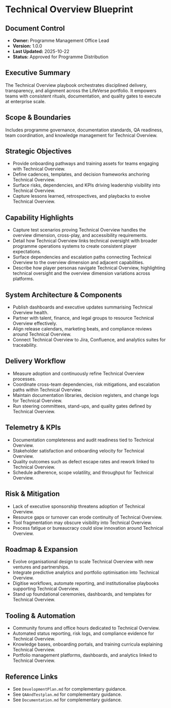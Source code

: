 # Technical Overview Blueprint
## Document Control
- **Owner:** Programme Management Office Lead
- **Version:** 1.0.0
- **Last Updated:** 2025-10-22
- **Status:** Approved for Programme Distribution

## Executive Summary
The Technical Overview playbook orchestrates disciplined delivery, transparency, and alignment
across the LifeVerse portfolio. It empowers teams with consistent rituals, documentation, and
quality gates to execute at enterprise scale.

## Scope & Boundaries
Includes programme governance, documentation standards, QA readiness, team coordination, and
knowledge management for Technical Overview.

## Strategic Objectives
- Provide onboarding pathways and training assets for teams engaging with Technical Overview.
- Define cadences, templates, and decision frameworks anchoring Technical Overview.
- Surface risks, dependencies, and KPIs driving leadership visibility into Technical Overview.
- Capture lessons learned, retrospectives, and playbacks to evolve Technical Overview.

## Capability Highlights
- Capture test scenarios proving Technical Overview handles the overview dimension, cross-play, and accessibility requirements.
- Detail how Technical Overview links technical oversight with broader programme operations systems to create consistent player expectations.
- Surface dependencies and escalation paths connecting Technical Overview to the overview dimension and adjacent capabilities.
- Describe how player personas navigate Technical Overview, highlighting technical oversight and the overview dimension variations across platforms.

## System Architecture & Components
- Publish dashboards and executive updates summarising Technical Overview health.
- Partner with talent, finance, and legal groups to resource Technical Overview effectively.
- Align release calendars, marketing beats, and compliance reviews around Technical Overview.
- Connect Technical Overview to Jira, Confluence, and analytics suites for traceability.

## Delivery Workflow
- Measure adoption and continuously refine Technical Overview processes.
- Coordinate cross-team dependencies, risk mitigations, and escalation paths within Technical Overview.
- Maintain documentation libraries, decision registers, and change logs for Technical Overview.
- Run steering committees, stand-ups, and quality gates defined by Technical Overview.

## Telemetry & KPIs
- Documentation completeness and audit readiness tied to Technical Overview.
- Stakeholder satisfaction and onboarding velocity for Technical Overview.
- Quality outcomes such as defect escape rates and rework linked to Technical Overview.
- Schedule adherence, scope volatility, and throughput for Technical Overview.

## Risk & Mitigation
- Lack of executive sponsorship threatens adoption of Technical Overview.
- Resource gaps or turnover can erode continuity of Technical Overview.
- Tool fragmentation may obscure visibility into Technical Overview.
- Process fatigue or bureaucracy could slow innovation around Technical Overview.

## Roadmap & Expansion
- Evolve organisational design to scale Technical Overview with new ventures and partnerships.
- Integrate predictive analytics and portfolio optimisation into Technical Overview.
- Digitise workflows, automate reporting, and institutionalise playbooks supporting Technical Overview.
- Stand up foundational ceremonies, dashboards, and templates for Technical Overview.

## Tooling & Automation
- Community forums and office hours dedicated to Technical Overview.
- Automated status reporting, risk logs, and compliance evidence for Technical Overview.
- Knowledge bases, onboarding portals, and training curricula explaining Technical Overview.
- Portfolio management platforms, dashboards, and analytics linked to Technical Overview.

## Reference Links
- See `DevelopmentPlan.md` for complementary guidance.
- See `QAAndTestplan.md` for complementary guidance.
- See `Documentation.md` for complementary guidance.
